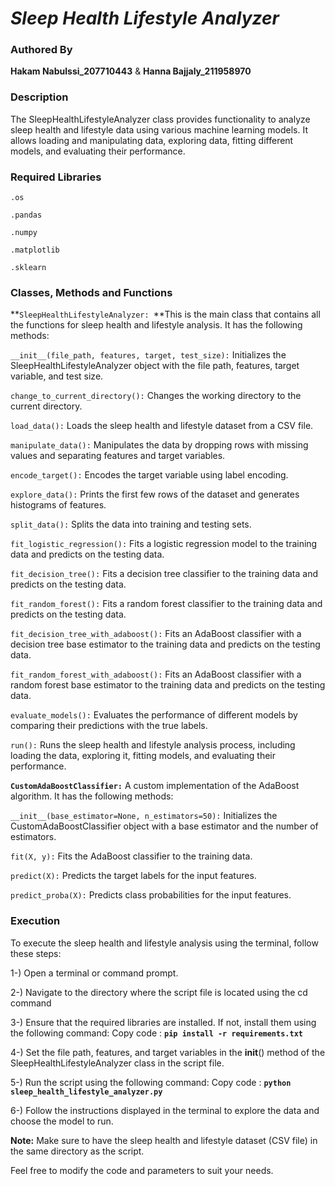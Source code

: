 # _**Sleep Health Lifestyle Analyzer**_

### Authored By
**Hakam Nabulssi_207710443** & **Hanna Bajjaly_211958970**

### Description

The SleepHealthLifestyleAnalyzer class provides functionality to analyze sleep health and lifestyle data using various machine learning models. It allows loading and manipulating data, exploring data, fitting different models, and evaluating their performance.

### Required Libraries

`.os`

`.pandas`

`.numpy`

`.matplotlib`

`.sklearn`

### Classes, Methods and Functions

**`SleepHealthLifestyleAnalyzer: `**This is the main class that contains all the functions for sleep health and lifestyle analysis. It has the following methods:

`__init__(file_path, features, target, test_size):` Initializes the SleepHealthLifestyleAnalyzer object with the file path, features, target variable, and test size.

`change_to_current_directory():` Changes the working directory to the current directory.

`load_data():` Loads the sleep health and lifestyle dataset from a CSV file.

`manipulate_data():` Manipulates the data by dropping rows with missing values and separating features and target variables.

`encode_target():` Encodes the target variable using label encoding.

`explore_data():` Prints the first few rows of the dataset and generates histograms of features.

`split_data():` Splits the data into training and testing sets.

`fit_logistic_regression():` Fits a logistic regression model to the training data and predicts on the testing data.

`fit_decision_tree():` Fits a decision tree classifier to the training data and predicts on the testing data.

`fit_random_forest():` Fits a random forest classifier to the training data and predicts on the testing data.

`fit_decision_tree_with_adaboost():` Fits an AdaBoost classifier with a decision tree base estimator to the training data and predicts on the testing data.

`fit_random_forest_with_adaboost():` Fits an AdaBoost classifier with a random forest base estimator to the training data and predicts on the testing data.

`evaluate_models():` Evaluates the performance of different models by comparing their predictions with the true labels.

`run():` Runs the sleep health and lifestyle analysis process, including loading the data, exploring it, fitting models, and evaluating their performance.

**`CustomAdaBoostClassifier:`** A custom implementation of the AdaBoost algorithm. It has the following methods:

`__init__(base_estimator=None, n_estimators=50):` Initializes the CustomAdaBoostClassifier object with a base estimator and the number of estimators.

`fit(X, y):` Fits the AdaBoost classifier to the training data.

`predict(X):` Predicts the target labels for the input features.

`predict_proba(X):` Predicts class probabilities for the input features.

### Execution

To execute the sleep health and lifestyle analysis using the terminal, follow these steps:

1-) Open a terminal or command prompt.

2-) Navigate to the directory where the script file is located using the cd command

3-) Ensure that the required libraries are installed. If not, install them using the following command:
Copy code : **`pip install -r requirements.txt`**

4-) Set the file path, features, and target variables in the __init__() method of the SleepHealthLifestyleAnalyzer class in the script file.

5-) Run the script using the following command:
Copy code : **`python sleep_health_lifestyle_analyzer.py`**

6-) Follow the instructions displayed in the terminal to explore the data and choose the model to run.

**Note:** Make sure to have the sleep health and lifestyle dataset (CSV file) in the same directory as the script.

Feel free to modify the code and parameters to suit your needs.






